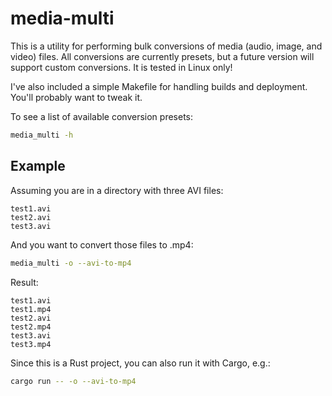 # media-multi

This is a utility for performing bulk conversions of media (audio, image, and video) files.  All conversions are currently presets, but a future version will support custom conversions.  It is tested in Linux only!

I've also included a simple Makefile for handling builds and deployment.  You'll probably want to tweak it.

To see a list of available conversion presets:

```bash
media_multi -h
```

## Example

Assuming you are in a directory with three AVI files:

```
test1.avi
test2.avi
test3.avi
```

And you want to convert those files to .mp4:

```bash
media_multi -o --avi-to-mp4
```

Result:

```
test1.avi
test1.mp4
test2.avi
test2.mp4
test3.avi
test3.mp4
```

Since this is a Rust project, you can also run it with Cargo, e.g.:

```bash
cargo run -- -o --avi-to-mp4
```
